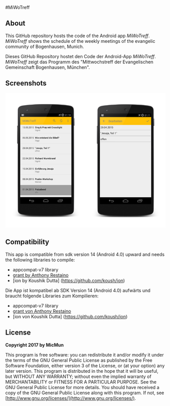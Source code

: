 #MiWoTreff

## About

This GitHub repository hosts the code of the Android app _MiWoTreff_. _MiWoTreff_ shows the schedule of the weekly meetings of the evangelic community of Bogenhausen, Munich.

Dieses GitHub Repository hostet den Code der Android-App _MiWoTreff_. _MiWoTreff_ zeigt das Programm des "Mittwochstreff der Evangelischen Gemeinschaft Bogenhausen, München".

## Screenshots

![Screenshot-List and Edit](screenshot01.png)

## Compatibility

This app is compatible from sdk version 14 (Android 4.0) upward and needs the following libraries to compile:

  * appcompat-v7 library
  * [grant by Anthony Restaino](https://github.com/anthonycr/Grant)
  * [ion by Koushik Dutta] (https://github.com/koush/ion)
  
Die App ist kompatibel ab SDK Version 14 (Android 4.0) aufwärts und braucht folgende Libraries zum Kompilieren:

  * appcompat-v7 library
  * [grant von Anthony Restaino](https://github.com/anthonycr/Grant)
  * [ion von Koushik Dutta] (https://github.com/koush/ion)

## License

**Copyright 2017 by MicMun**

This program is free software: you can redistribute it and/or modify it under the terms of the GNU
General Public License as published by the Free Software Foundation, either version 3 of the License, or
(at your option) any later version.
This program is distributed in the hope that it will be useful, but WITHOUT ANY WARRANTY;
without even the implied warranty of MERCHANTABILITY or FITNESS FOR A PARTICULAR PURPOSE.
See the GNU General Public License for more details.
You should have received a copy of the GNU General Public License along with this program. If not, see
[http://www.gnu.org/licenses/](http://www.gnu.org/licenses/).
